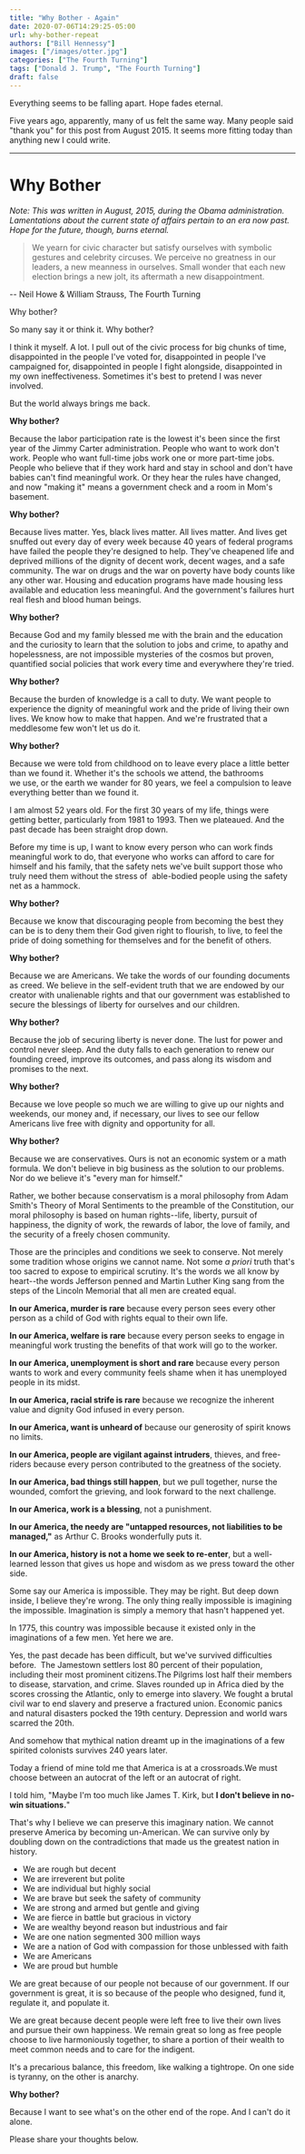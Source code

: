 ```yaml
---
title: "Why Bother - Again"
date: 2020-07-06T14:29:25-05:00
url: why-bother-repeat
authors: ["Bill Hennessy"]
images: ["/images/otter.jpg"]
categories: ["The Fourth Turning"]
tags: ["Donald J. Trump", "The Fourth Turning"]
draft: false
---
```


Everything seems to be falling apart. Hope fades eternal. 

Five years ago, apparently, many of us felt the same way. Many people said "thank you" for this post from August 2015. It seems more fitting today than anything new I could write. 

---

# Why Bother

_Note: This was written in August, 2015, during the Obama administration. Lamentations about the current state of affairs pertain to an era now past. Hope for the future, though, burns eternal._

> We yearn for civic character but satisfy ourselves with symbolic gestures and celebrity circuses. We perceive no greatness in our leaders, a new meanness in ourselves. Small wonder that each new election brings a new jolt, its aftermath a new disappointment.

-- Neil Howe & William Strauss, The Fourth Turning



Why bother?

So many say it or think it. Why bother?

I think it myself. A lot. I pull out of the civic process for big chunks of time, disappointed in the people I've voted for, disappointed in people I've campaigned for, disappointed in people I fight alongside, disappointed in my own ineffectiveness. Sometimes it's best to pretend I was never involved.

But the world always brings me back.

**Why bother?**

Because the labor participation rate is the lowest it's been since the first year of the Jimmy Carter administration. People who want to work don't work. People who want full-time jobs work one or more part-time jobs. People who believe that if they work hard and stay in school and don't have babies can't find meaningful work. Or they hear the rules have changed, and now "making it" means a government check and a room in Mom's basement.

**Why bother?**

Because lives matter. Yes, black lives matter. All lives matter. And lives get snuffed out every day of every week because 40 years of federal programs have failed the people they're designed to help. They've cheapened life and deprived millions of the dignity of decent work, decent wages, and a safe community. The war on drugs and the war on poverty have body counts like any other war. Housing and education programs have made housing less available and education less meaningful. And the government's failures hurt real flesh and blood human beings.

**Why bother?**

Because God and my family blessed me with the brain and the education and the curiosity to learn that the solution to jobs and crime, to apathy and hopelessness, are not impossible mysteries of the cosmos but proven, quantified social policies that work every time and everywhere they're tried.

**Why bother?**

Because the burden of knowledge is a call to duty. We want people to experience the dignity of meaningful work and the pride of living their own lives. We know how to make that happen. And we're frustrated that a meddlesome few won't let us do it.

**Why bother?**

Because we were told from childhood on to leave every place a little better than we found it. Whether it's the schools we attend, the bathrooms we use, or the earth we wander for 80 years, we feel a compulsion to leave everything better than we found it.

I am almost 52 years old. For the first 30 years of my life, things were getting better, particularly from 1981 to 1993. Then we plateaued. And the past decade has been straight drop down.

Before my time is up, I want to know every person who can work finds meaningful work to do, that everyone who works can afford to care for himself and his family, that the safety nets we've built support those who truly need them without the stress of  able-bodied people using the safety net as a hammock.

**Why bother?**

Because we know that discouraging people from becoming the best they can be is to deny them their God given right to flourish, to live, to feel the pride of doing something for themselves and for the benefit of others.

**Why bother?**

Because we are Americans. We take the words of our founding documents as creed. We believe in the self-evident truth that we are endowed by our creator with unalienable rights and that our government was established to secure the blessings of liberty for ourselves and our children.

**Why bother?**

Because the job of securing liberty is never done. The lust for power and control never sleep. And the duty falls to each generation to renew our founding creed, improve its outcomes, and pass along its wisdom and promises to the next.

**Why bother?**

Because we love people so much we are willing to give up our nights and weekends, our money and, if necessary, our lives to see our fellow Americans live free with dignity and opportunity for all.

**Why bother?**

Because we are conservatives. Ours is not an economic system or a math formula. We don't believe in big business as the solution to our problems. Nor do we believe it's "every man for himself."

Rather, we bother because conservatism is a moral philosophy from Adam Smith's Theory of Moral Sentiments to the preamble of the Constitution, our moral philosophy is based on human rights--life, liberty, pursuit of happiness, the dignity of work, the rewards of labor, the love of family, and the security of a freely chosen community.

Those are the principles and conditions we seek to conserve. Not merely some tradition whose origins we cannot name. Not some _a priori_ truth that's too sacred to expose to empirical scrutiny. It's the words we all know by heart--the words Jefferson penned and Martin Luther King sang from the steps of the Lincoln Memorial that all men are created equal.

**In our America, murder is rare** because every person sees every other person as a child of God with rights equal to their own life.

**In our America, welfare is rare** because every person seeks to engage in meaningful work trusting the benefits of that work will go to the worker.

**In our America, unemployment is short and rare** because every person wants to work and every community feels shame when it has unemployed people in its midst.

**In our America, racial strife is rare** because we recognize the inherent value and dignity God infused in every person.

**In our America, want is unheard of** because our generosity of spirit knows no limits.

**In our America, people are vigilant against intruders**, thieves, and free-riders because every person contributed to the greatness of the society.

**In our America, bad things still happen**, but we pull together, nurse the wounded, comfort the grieving, and look forward to the next challenge.

**In our America, work is a blessing**, not a punishment.

**In our America, the needy are "untapped resources, not liabilities to be managed,"** as Arthur C. Brooks wonderfully puts it.

**In our America, history is not a home we seek to re-enter**, but a well-learned lesson that gives us hope and wisdom as we press toward the other side.

Some say our America is impossible. They may be right. But deep down inside, I believe they're wrong. The only thing really impossible is imagining the impossible. Imagination is simply a memory that hasn't happened yet.

In 1775, this country was impossible because it existed only in the imaginations of a few men. Yet here we are.

Yes, the past decade has been difficult, but we've survived difficulties before.  The Jamestown settlers lost 80 percent of their population, including their most prominent citizens.The Pilgrims lost half their members to disease, starvation, and crime. Slaves rounded up in Africa died by the scores crossing the Atlantic, only to emerge into slavery. We fought a brutal civil war to end slavery and preserve a fractured union. Economic panics and natural disasters pocked the 19th century. Depression and world wars scarred the 20th.

And somehow that mythical nation dreamt up in the imaginations of a few spirited colonists survives 240 years later.

Today a friend of mine told me that America is at a crossroads.We must choose between an autocrat of the left or an autocrat of right.

I told him, "Maybe I'm too much like James T. Kirk, but **I don't believe in no-win situations.**"

That's why I believe we can preserve this imaginary nation. We cannot preserve America by becoming un-American. We can survive only by doubling down on the contradictions that made us the greatest nation in history.

* We are rough but decent
* We are irreverent but polite
* We are individual but highly social
* We are brave but seek the safety of community
* We are strong and armed but gentle and giving
* We are fierce in battle but gracious in victory
* We are wealthy beyond reason but industrious and fair
* We are one nation segmented 300 million ways
* We are a nation of God with compassion for those unblessed with faith
* We are Americans
* We are proud but humble


We are great because of our people not because of our government. If our government is great, it is so because of the people who designed, fund it, regulate it, and populate it.

We are great because decent people were left free to live their own lives and pursue their own happiness. We remain great so long as free people choose to live harmoniously together, to share a portion of their wealth to meet common needs and to care for the indigent.

It's a precarious balance, this freedom, like walking a tightrope. On one side is tyranny, on the other is anarchy.

**Why bother?**

Because I want to see what's on the other end of the rope. And I can't do it alone.

Please share your thoughts below.
